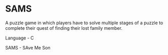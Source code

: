 # SAMS

A puzzle game in which players have to solve multiple stages of a puzzle to complete their quest of finding their lost family member. 

Language - C

SAMS - SAve Me Son 
